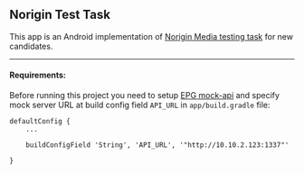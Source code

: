 ## Norigin Test Task
This app is an Android implementation of [Norigin Media testing task](https://github.com/NoriginMedia/candidate-tester) for new candidates.

---

#### Requirements:

Before running this project you need to setup [EPG mock-api](https://github.com/NoriginMedia/candidate-tester/blob/master/README.md#mock-api) 
and specify mock server URL at build config field `API_URL` in `app/build.gradle` file:

```
defaultConfig {
    ...

    buildConfigField 'String', 'API_URL', '"http://10.10.2.123:1337"'

}
```